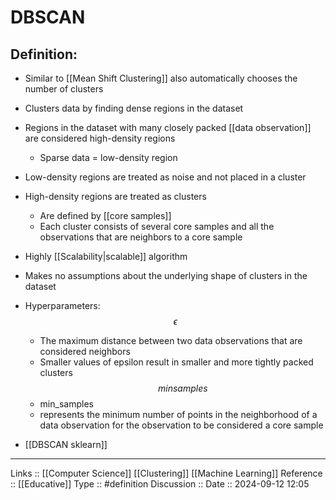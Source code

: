 # DBSCAN

## Definition:

- Similar to [[Mean Shift Clustering]] also automatically chooses the number of clusters
- Clusters data by finding dense regions in the dataset
- Regions in the dataset with many closely packed [[data observation]] are considered high-density regions
	- Sparse data = low-density region
- Low-density regions are treated as noise and not placed in a cluster
- High-density regions are treated as clusters
	- Are defined by [[core samples]]
	- Each cluster consists of several core samples and all the observations that are neighbors to a core sample
- Highly [[Scalability|scalable]] algorithm
- Makes no assumptions about the underlying shape of clusters in the dataset

- Hyperparameters:
$$
\epsilon
$$
	- The maximum distance between two data observations that are considered neighbors
	- Smaller values of epsilon result in smaller and more tightly packed clusters
$$
minsamples
$$
	- min_samples
	- represents the minimum number of points in the neighborhood of a data observation for the observation to be considered a core sample
- [[DBSCAN sklearn]]
---
Links ::  [[Computer Science]] [[Clustering]] [[Machine Learning]]
Reference ::  [[Educative]]
Type :: #definition
Discussion ::
Date :: 2024-09-12 12:05